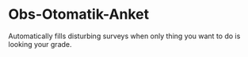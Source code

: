 # Obs-Otomatik-Anket
Automatically fills disturbing surveys when only thing you want to do is looking your grade.
